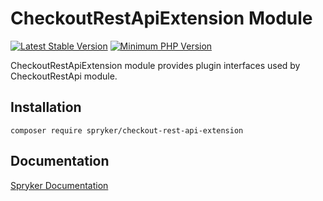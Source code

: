 # CheckoutRestApiExtension Module
[![Latest Stable Version](https://poser.pugx.org/spryker/checkout-rest-api-extension/v/stable.svg)](https://packagist.org/packages/spryker/checkout-rest-api-extension)
[![Minimum PHP Version](https://img.shields.io/badge/php-%3E%3D%207.4-8892BF.svg)](https://php.net/)

CheckoutRestApiExtension module provides plugin interfaces used by CheckoutRestApi module.

## Installation

```
composer require spryker/checkout-rest-api-extension
```

## Documentation

[Spryker Documentation](https://docs.spryker.com)
